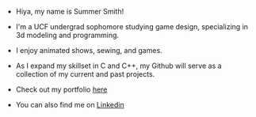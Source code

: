 * Hiya, my name is Summer Smith!
* I'm a UCF undergrad sophomore studying game design, specializing in 3d modeling and programming. 
* I enjoy animated shows, sewing, and games.

* As I expand my skillset in C and C++, my Github will serve as a collection of my current and past projects.

* Check out my portfolio [here]()
* You can also find me on [Linkedin]()
